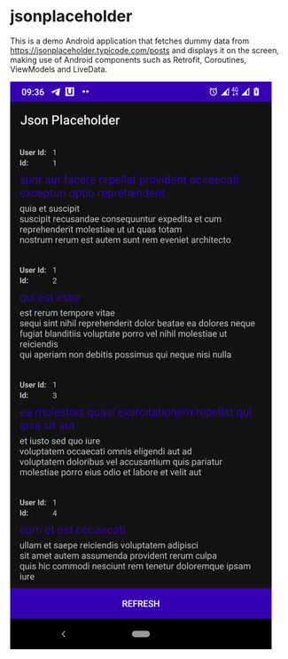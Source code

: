 # jsonplaceholder

This is a demo Android application that fetches dummy data from https://jsonplaceholder.typicode.com/posts and displays it on the screen, making use of Android components such as Retrofit, Coroutines, ViewModels and LiveData.

![alt text](screenshot.png?raw=true)

